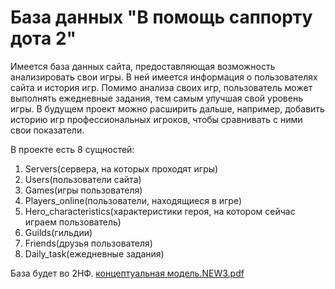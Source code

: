 # База данных "В помощь саппорту дота 2"
Имеется база данных сайта, предоставляющая возможность анализировать свои игры. В ней имеется информация о пользователях сайта и история игр. Помимо анализа своих игр, пользователь может выполнять ежедневные задания, тем самым улучшая свой уровень игры. В будущем проект можно расширить дальше, например, добавить историю игр профессиональных игроков, чтобы сравнивать с ними свои показатели.

В проекте есть 8 сущностей: 
1.	Servers(сервера, на которых проходят игры)
2.	Users(пользователи сайта)
3.	Games(игры пользователя)
4.	Players_online(пользователи, находящиеся в игре)
5.	Hero_characteristics(характеристики героя, на котором сейчас играем пользователь)
6.	Guilds(гильдии)
7.	Friends(друзья пользователя)
8.	Daily_task(ежедневные задания)

База будет во 2НФ.
[концептуальная модель.NEW3.pdf](https://github.com/matwiog/bd_project/files/11105327/NEW3.pdf)
